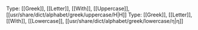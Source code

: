 Type: [[Greek]], [[Letter]], [[With]], [[Uppercase]], [[usr/share/dict/alphabet/greek/uppercase/Η|Η]]
Type: [[Greek]], [[Letter]], [[With]], [[Lowercase]], [[usr/share/dict/alphabet/greek/lowercase/η|η]]
